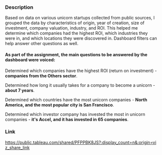 ### Description

Based on data on various unicorn startups collected from public sources, I grouped the data by characteristics of origin, year of creation, size of investment, company valuation, industry, and ROI. This helped me determine which companies had the highest ROI, which industries they were in, and which locations they were discovered in. Dashboard filters can help answer other questions as well.

#### As part of the assignment, the main questions to be answered by the dashboard were voiced: 

Determined which companies have the highest ROI (return on investment) - **companies from the Others sector**. 

Determined how long it usually takes for a company to become a unicorn - **about 7 years**.

Determined which countries have the most unicorn companies - **North America, and the most popular city is San Francisco**.

Determined which investor company has invested the most in unicorn companies - **it's Accel, and it has invested in 65 companies**.

### Link

https://public.tableau.com/shared/PFPPBK8JS?:display_count=n&:origin=viz_share_link
